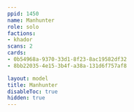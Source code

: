 ```yaml
---
ppid: 1450
name: Manhunter
role: solo
factions:
- khador
scans: 2
cards:
- 0b54968a-9370-33d1-8f23-8ac19582df32
- 8bb22035-4e15-3b4f-a38a-131d6f757af8

layout: model
title: Manhunter
disableToc: true
hidden: true
---
```

